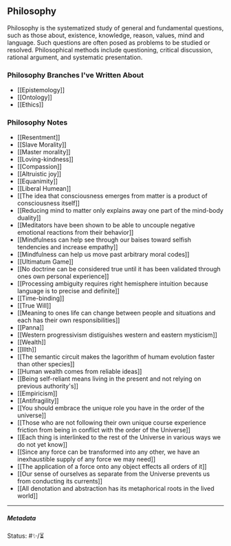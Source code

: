 ## Philosophy

Philosophy is the systematized study of general and fundamental questions, such as those about, existence, knowledge, reason, values, mind and language. Such questions are often posed as problems to be studied or resolved. Philosophical methods include questioning, critical discussion, rational argument, and systematic presentation.

### Philosophy Branches I've Written About

- [[Epistemology]]
- [[Ontology]]
- [[Ethics]]

### Philosophy Notes

- [[Resentment]]
- [[Slave Morality]]
- [[Master morality]]
- [[Loving-kindness]] 
- [[Compassion]] 
- [[Altruistic joy]]
- [[Equanimity]]
- [[Liberal Humean]]
- [[The idea that consciousness emerges from matter is a product of consciousness itself]]
- [[Reducing mind to matter only explains away one part of the mind-body duality]]
- [[Meditators have been shown to be able to uncouple negative emotional reactions from their behavior]]
- [[Mindfulness can help see through our baises toward selfish tendencies and increase empathy]]
- [[Mindfulness can help us move past arbitrary moral codes]]
- [[Ultimatum Game]]
- [[No doctrine can be considered true until it has been validated through ones own personal experience]]
- [[Processing ambiguity requires right hemisphere intuition because language is to precise and definite]]
- [[Time-binding]]
- [[True Will]]
- [[Meaning to ones life can change between people and situations and each has their own responsibilities]]
- [[Panna]]
- [[Western progressivism distiguishes western and eastern mysticism]]
- [[Wealth]]
- [[Illth]]
- [[The semantic circuit makes the lagorithm of humam evolution faster than other species]]
- [[Human wealth comes from reliable ideas]]
- [[Being self-reliant means living in the present and not relying on previous authority's]]
- [[Empiricism]]
- [[Antifragility]]
- [[You should embrace the unique role you have in the order of the universe]]
- [[Those who are not following their own unique course experience friction from being in conflict with the order of the Universe]]
- [[Each thing is interlinked to the rest of the Universe in various ways we do not yet know]]
- [[Since any force can be transformed into any other, we have an inexhaustible supply of any force we may need]]
- [[The application of a force onto any object effects all orders of it]]
- [[Our sense of ourselves as separate from the Universe prevents us from conducting its currents]]
- [[All denotation and abstraction has its metaphorical roots in the lived world]]

___

##### Metadata

Status: #✨/⏳ 